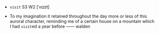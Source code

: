 - `visit` S3 W2 [ˈvɪzɪt]



-  To my imagination it retained throughout the day more or less of this auroral character, reminding me of a certain house on a mountain which I had `visit`ed a year before —— walden